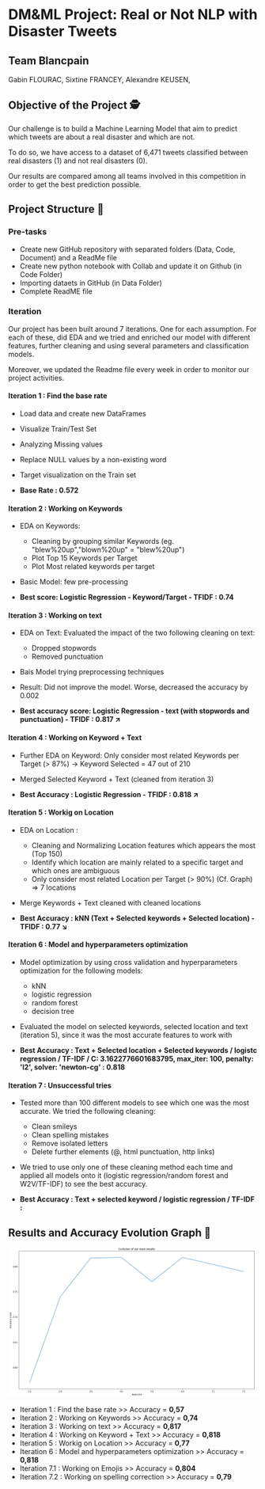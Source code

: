 # DM&ML Project: Real or Not NLP with Disaster Tweets 

## Team Blancpain

Gabin FLOURAC,
Sixtine FRANCEY,
Alexandre KEUSEN,

## Objective of the Project 🕵️

Our challenge is to build a Machine Learning Model that aim to predict which tweets are about a real disaster and which are not. 

To do so, we have access to a dataset of 6,471 tweets classified between real disasters (1) and not real disasters (0).

Our results are compared among all teams involved in this competition in order to get the best prediction possible. 

## Project Structure 🚀

### Pre-tasks

- Create new GitHub repository with separated folders (Data, Code, Document) and a ReadMe file
- Create new python notebook with Collab and update it on Github (in Code Folder)
- Importing dataets in GitHub (in Data Folder)
- Complete ReadME file


### Iteration

Our project has been built around 7 iterations. One for each assumption. For each of these, did  EDA and we tried and enriched our model with different features, further cleaning and using several parameters and classification models.

Moreover, we updated the Readme file every week in order to monitor our project activities.


#### Iteration 1 : Find the base rate

- Load data and create new DataFrames
- Visualize Train/Test Set
- Analyzing Missing values
- Replace NULL values by a non-existing word 
- Target visualization on the Train set 

- **Base Rate : 0.572**



#### Iteration 2 : Working on Keywords

- EDA on Keywords: 
  - Cleaning by grouping similar Keywords (eg. "blew%20up","blown%20up" = "blew%20up")
  - Plot Top 15 Keywords per Target 
  - Plot Most related keywords per target 
- Basic Model: few pre-processing

- **Best score: Logistic Regression - Keyword/Target - TFIDF : 0.74**



#### Iteration 3 : Working on text

- EDA on Text: Evaluated the impact of the two following cleaning on text:
  - Dropped stopwords
  - Removed punctuation

- Bais Model trying preprocessing techniques
- Result: Did not improve the model. Worse, decreased the accuracy by 0.002

- **Best accuracy score: Logistic Regression - text (with stopwords and punctuation) - TFIDF : 0.817 ↗**



#### Iteration 4 : Working on Keyword + Text

- Further EDA on Keyword: Only consider most related Keywords per Target (> 87%)
    → Keyword Selected = 47 out of 210

- Merged Selected Keyword + Text (cleaned from iteration 3)

- **Best Accuracy : Logistic Regression - TFIDF : 0.818 ↗**



#### Iteration 5 : Workig on Location

- EDA on Location :
  - Cleaning and Normalizing Location features which appears the most (Top 150)
  - Identify which location are mainly related to a specific target and which ones are ambiguous
  - Only consider most related Location per Target (> 90%) (Cf. Graph) ⇒ 7 locations

- Merge Keywords + Text cleaned with cleaned  locations

- **Best Accuracy : kNN (Text + Selected keywords + Selected location) - TFIDF : 0.77 ↘️**



#### Iteration 6 : Model and hyperparameters optimization  

- Model optimization by using cross validation and hyperparameters optimization for the following models: 
  - kNN
  - logistic regression
  - random forest
  - decision tree

- Evaluated the model on selected keywords, selected location and text (iteration 5), since it was the most accurate features to work with

- **Best Accuracy : Text + Selected location + Selected keywords / logistc regression / TF-IDF / C: 3.1622776601683795, max_iter: 100, penalty: 'l2', solver: 'newton-cg' : 0.818**


#### Iteration 7 : Unsuccessful tries

- Tested more than 100 different models to see which one was the most accurate. We tried the following cleaning:
  - Clean smileys
  - Clean spelling mistakes
  - Remove isolated letters
  - Delete further elements (@, html punctuation, http links)

- We tried to use only one of these cleaning method each time and applied all models onto it (logistic regression/random forest and W2V/TF-IDF) to see the best accuracy.

- **Best Accuracy : Text + selected keyword / logistic regression / TF-IDF :**



## Results and Accuracy Evolution Graph 🥇

![](Data/progressiongraph.jpg)

- Iteration 1 : Find the base rate >> Accuracy = **0,57**
- Iteration 2 : Working on Keywords >> Accuracy = **0,74**
- Iteration 3 : Working on text >> Accuracy = **0,817**
- Iteration 4 : Working on Keyword + Text >> Accuracy = **0,818**
- Iteration 5 : Workig on Location >> Accuracy = **0,77**
- Iteration 6 : Model and hyperparameters optimization >> Accuracy = **0,818**                        
- Iteration 7.1 : Working on Emojis >> Accuracy = **0,804**
- Iteration 7.2 : Working on spelling correction >> Accuracy = **0,79**
